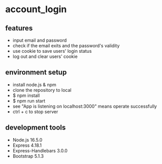 # account_login
## features
* input email and password 
* check if the email exits and the password's validity
* use cookie to save users' login status
* log out and clear users' cookie
## environment setup
* install node.js & npm
* clone the repository to local
* $ npm install
* $ npm run start
* see "App is listening on localhost:3000" means operate successfully
* ctrl + c to stop server
## development tools
* Node.js 16.5.0
* Express 4.18.1
* Express-Handlebars 3.0.0
* Bootstrap 5.1.3
